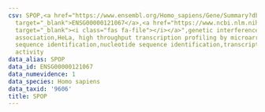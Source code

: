 ```yaml
---
csv: SPOP,<a href="https://www.ensembl.org/Homo_sapiens/Gene/Summary?db=core;g=ENSG00000121067"
  target="_blank">ENSG00000121067</a>,<a href="https://www.ncbi.nlm.nih.gov/pubmed/17216044"
  target="_blank"><i class="fas fa-file"></i></a>",genetic interference,functional
  association,HeLa, high throughput transcription profiling by microarray,nucleotide
  sequence identification,nucleotide sequence identification,transcriptional regulation,down-regulates
  activity
data_alias: SPOP
data_id: ENSG00000121067
data_numevidence: 1
data_species: Homo sapiens
data_taxid: '9606'
title: SPOP
---
```

